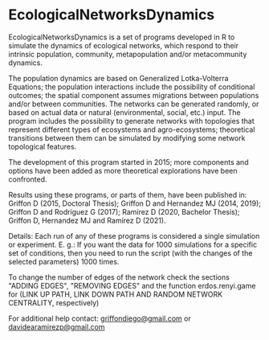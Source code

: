 # EcologicalNetworksDynamics

EcologicalNetworksDynamics is a set of programs developed in R to simulate the dynamics of ecological networks, which respond to their intrinsic population, community, metapopulation and/or metacommunity dynamics. 

The population dynamics are based on Generalized Lotka-Volterra Equations; the population interactions include the possibility of conditional outcomes; the spatial component assumes migrations between populations and/or between communities. The networks can be generated randomly, or based on actual data or natural (environmental, social, etc.) input. The program includes the possibility to generate networks with topologies that represent different types of ecosystems and agro-ecosystems; theoretical transitions between them can be simulated by modifying some network topological features.

The development of this program started in 2015; more components and options have been added as more theoretical explorations have been confronted. 

Results using these programs, or parts of them, have been published in: Griffon D (2015, Doctoral Thesis); Griffon D and Hernandez MJ (2014, 2019); Griffon D and Rodríguez G (2017); Ramírez D (2020, Bachelor Thesis); Griffon D, Hernandez MJ and Ramírez D (2021).

Details:
Each run of any of these programs is considered a single simulation or experiment. E. g.: If you want the data for 1000 simulations for a specific set of conditions, then you need to run the script (with the changes of the selected parameters) 1000 times.

To change the number of edges of the network check the sections "ADDING EDGES", "REMOVING EDGES" and the function erdos.renyi.game for (LINK UP PATH, LINK DOWN PATH AND RANDOM NETWORK CENTRALITY, respectively)

For additional help contact: griffondiego@gmail.com or davidearamirezp@gmail.com
